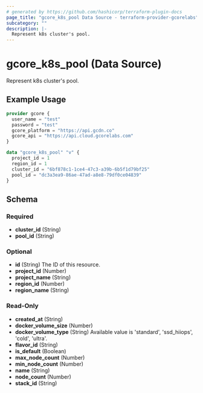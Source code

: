 ```yaml
---
# generated by https://github.com/hashicorp/terraform-plugin-docs
page_title: "gcore_k8s_pool Data Source - terraform-provider-gcorelabs"
subcategory: ""
description: |-
  Represent k8s cluster's pool.
---
```


# gcore_k8s_pool (Data Source)

Represent k8s cluster's pool.

## Example Usage

```terraform
provider gcore {
  user_name = "test"
  password = "test"
  gcore_platform = "https://api.gcdn.co"
  gcore_api = "https://api.cloud.gcorelabs.com"
}

data "gcore_k8s_pool" "v" {
  project_id = 1
  region_id = 1
  cluster_id = "6bf878c1-1ce4-47c3-a39b-6b5f1d79bf25"
  pool_id = "dc3a3ea9-86ae-47ad-a8e8-79df0ce04839"
}
```

<!-- schema generated by tfplugindocs -->
## Schema

### Required

- **cluster_id** (String)
- **pool_id** (String)

### Optional

- **id** (String) The ID of this resource.
- **project_id** (Number)
- **project_name** (String)
- **region_id** (Number)
- **region_name** (String)

### Read-Only

- **created_at** (String)
- **docker_volume_size** (Number)
- **docker_volume_type** (String) Available value is 'standard', 'ssd_hiiops', 'cold', 'ultra'.
- **flavor_id** (String)
- **is_default** (Boolean)
- **max_node_count** (Number)
- **min_node_count** (Number)
- **name** (String)
- **node_count** (Number)
- **stack_id** (String)


